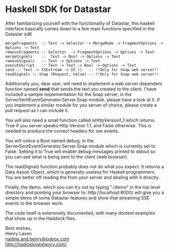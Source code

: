 # Haskell SDK for Datastar

After familiarizing yourself with the functionality of Datastar, this
haskell interface basically comes down to a few main functions
specified in the Datastar sdK

    mergeFragments  :: Text -> Selector -> MergeMode -> FragmentOptions -> Options -> Text
    removeFragments :: Selector  -> FragmentOptions -> Options -> Text
    mergeSignals    ::  Text -> Bool -> Options -> Text
    removeSignals   :: Text -> Options -> Text
    executeScript   :: Text -> Text -> Bool -> Options -> Text
    send :: Text -> SSEstream -> IO ()   -- !!Only for Snap web server!!
    readSignals :: Snap (Request, Value) -- !!Only for Snap web server!!

Additionally you, dear user, will need to implement a web server
dependent function named **send** that sends the text you created to
the client. I have included a sample implementation for the Snap
server, in the ServerSentEventGenerator.Server.Snap module, please
have a look at it.  If you implement a similar module for you server
of choice, please create a pull request so I can include it.

You will also need a small function called isHttpVersion1_1 which
returns True if you server speaks Http Version 1.1, and False
otherwise.  This is needed to produce the correct headers for sse
events.

You will notice a Bool named debug, in the
ServerSentEventGenerator.Server.Snap module which is currently set to
False.  Setting it to True will enable debug messages printed to
stdout so you can see what is being sent to the client (web browser)

The readSignals function probably does not do what you expect.  It
returns a Data.Aeson Object, which is generally useless for Haskell
programmers.  You are better off reading the from your server and
dealing with it directly.

Finally, the demo, which you can try out by typing "./demo" in the 
top level directory and pointing your browser to:
  http://localhost:8000/
will give you a simple demo of some Datastar features and show that
streaming SSE events to the browser work. 

The code itself is extensively documented, with many doctest examples
that show up in the Haddock files.

Best wishes,  
Henry Laxen  
nadine.and.henry@pobox.com  
http://nadineloveshenry.com/  

